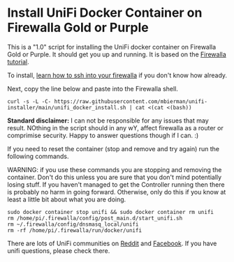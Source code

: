 # Install UniFi Docker Container on Firewalla Gold or Purple

This is a "1.0" script for installing the UniFi docker container on Firewalla Gold or Purple. It should get you up and running. It is based on the [Firewalla tutorial](https://help.firewalla.com/hc/en-us/articles/360053441074-Guide-How-to-run-UniFi-Controller-on-the-Firewalla-Gold-or-Purple-).

To install, [learn how to ssh into your firewalla](https://help.firewalla.com/hc/en-us/articles/115004397274-How-to-access-Firewalla-using-SSH-) if you don't know how already.

Next, copy the line below and paste into the Firewalla shell. 

 ```
 curl -s -L -C- https://raw.githubusercontent.com/mbierman/unifi-installer/main/unifi_docker_install.sh | cat <(cat <(bash))
```

**Standard disclaimer:** I can not be responsible for any issues that may result. NOthing in the script should in any wY, affect firewalla as a router or comprimise security. Happy to answer questions though if I can. :) 

If you need to reset the container (stop and remove and try again) run the following commands. 

WARNING: if you use these commands you are stopping and removing the container. Don't do this unless you are sure that you don't mind potentially losing stuff. If you haven't managed to get the Controller running then there is probably no harm in going forward. Otherwise, only do this if you know at least a little bit about what you are doing. 

```
sudo docker container stop unifi && sudo docker container rm unifi
rm /home/pi/.firewalla/config/post_main.d/start_unifi.sh
rm ~/.firewalla/config/dnsmasq_local/unifi
rm -rf /home/pi/.firewalla/run/docker/unifi
```

There are lots of UniFi communities on [Reddit](https://www.reddit.com/r/Ubiquiti/) and [Facebook](https://www.facebook.com/groups/586080611853291). If you have unifi questions, please check there. 

